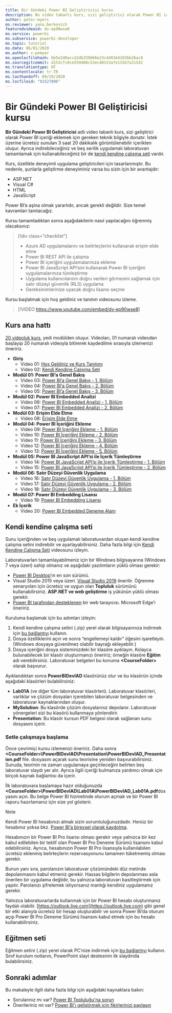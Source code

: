 ```yaml
---
title: Bir Gündeki Power BI Geliştiricisi kursu
description: Bu video tabanlı kurs, sizi geliştirici olarak Power BI içeriği eklemek için gereken teknik bilgiyle donatır.
author: peter-myers
ms.reviewer: yana.berkovich
featuredvideoid: dv-ep90wse8
ms.service: powerbi
ms.subservice: powerbi-developer
ms.topic: tutorial
ms.date: 06/01/2020
ms.author: v-pemyer
ms.openlocfilehash: bb5e2d0accd2db339666e23c449164103bb26ac8
ms.sourcegitcommit: d153cfc0ce559480c53ec48153a7e131b7a31542
ms.translationtype: HT
ms.contentlocale: tr-TR
ms.lasthandoff: 09/29/2020
ms.locfileid: "91527896"
---
```

# <a name="power-bi-developer-in-a-day-course"></a>Bir Gündeki Power BI Geliştiricisi kursu

**Bir Gündeki Power BI Geliştiricisi** adlı video tabanlı kurs, sizi geliştirici olarak Power BI içeriği eklemek için gereken teknik bilgiyle donatır. İstek üzerine ücretsiz sunulan 3 saat 20 dakikalık görüntülenebilir içerikten oluşur. Ayrıca indirebileceğiniz ve beş serilik uygulamalı laboratuvarı tamamlamak için kullanabileceğiniz bir de [kendi kendine çalışma seti](#self-study-kit) vardır.

Kurs, özellikle deneyimli uygulama geliştiricileri için tasarlanmıştır. Bu nedenle, şunlarla geliştirme deneyiminiz varsa bu sizin için bir avantajdır:

- ASP.NET
- Visual C#
- HTML
- JavaScript

Power BI’a aşina olmak yararlıdır, ancak gerekli değildir. Size temel kavramları tanıtacağız.

Kursu tamamladıktan sonra aşağıdakilerin nasıl yapılacağını öğrenmiş olacaksınız:

> [!div class="checklist"]
> - Azure AD uygulamalarını ve belirteçlerini kullanarak erişim elde etme
> - Power BI REST API ile çalışma
> - Power BI içeriğini uygulamalarınıza ekleme
> - Power BI JavaScript API’sini kullanarak Power BI içeriğini uygulamalarınıza tümleştirme
> - Uygulama kullanıcılarının doğru verileri görmesini sağlamak için satır düzeyi güvenlik (RLS) uygulama
> - Gereksinimlerinize uyacak doğru lisansı seçme

Kursu başlatmak için hoş geldiniz ve tanıtım videosunu izleme.

> [!VIDEO https://www.youtube.com/embed/dv-ep90wse8]

## <a name="course-outline"></a>Kurs ana hattı

[20 videoluk kurs](https://www.youtube.com/playlist?list=PL1N57mwBHtN1AGWHnJMhtvJCIG_IlC07D), yedi modülden oluşur. Videoları, 01 numaralı videodan başlayıp 20 numaralı videoyla bitirerek kaydedilme sırasıyla izlemenizi öneririz.

- **Giriş**
  - Video 01: [Hoş Geldiniz ve Kurs Tanıtımı](https://www.youtube.com/watch?v=dv-ep90wse8&list=PL1N57mwBHtN1AGWHnJMhtvJCIG_IlC07D)
  - Video 02: [Kendi Kendine Çalışma Seti](https://www.youtube.com/watch?v=X0P9Mdqx7sY&list=PL1N57mwBHtN1AGWHnJMhtvJCIG_IlC07D)
- **Modül 01: Power BI’a Genel Bakış**
  - Video 03: [Power BI’a Genel Bakış - 1. Bölüm](https://www.youtube.com/watch?v=LD3RlDdRi-0&list=PL1N57mwBHtN1AGWHnJMhtvJCIG_IlC07D)
  - Video 04: [Power BI’a Genel Bakış - 2. Bölüm](https://www.youtube.com/watch?v=jmHXlHI5hn0&list=PL1N57mwBHtN1AGWHnJMhtvJCIG_IlC07D)
  - Video 05: [Power BI’a Genel Bakış - 3. Bölüm](https://www.youtube.com/watch?v=uujSR_7cfL4&list=PL1N57mwBHtN1AGWHnJMhtvJCIG_IlC07D)
- **Modül 02: Power BI Embedded Analizi**
  - Video 06: [Power BI Embedded Analizi - 1. Bölüm](https://www.youtube.com/watch?v=2QBnfUwnuMk&list=PL1N57mwBHtN1AGWHnJMhtvJCIG_IlC07D)
  - Video 07: [Power BI Embedded Analizi - 2. Bölüm](https://www.youtube.com/watch?v=7Jda5x7Qe7Q&list=PL1N57mwBHtN1AGWHnJMhtvJCIG_IlC07D)
- **Modül 03: Erişim Elde Etme**
  - Video 08: [Erişim Elde Etme](https://www.youtube.com/watch?v=3dYCMTsDT3c&list=PL1N57mwBHtN1AGWHnJMhtvJCIG_IlC07D)
- **Modül 04: Power BI İçeriğini Ekleme**
  - Video 09: [Power BI İçeriğini Ekleme - 1. Bölüm](https://www.youtube.com/watch?v=caKS8PQJnyo&list=PL1N57mwBHtN1AGWHnJMhtvJCIG_IlC07D)
  - Video 10: [Power BI İçeriğini Ekleme - 2. Bölüm](https://www.youtube.com/watch?v=XbYt8ZX3q9k&list=PL1N57mwBHtN1AGWHnJMhtvJCIG_IlC07D)
  - Video 11: [Power BI İçeriğini Ekleme - 3. Bölüm](https://www.youtube.com/watch?v=mXmFrHuYVh8&list=PL1N57mwBHtN1AGWHnJMhtvJCIG_IlC07D)
  - Video 12: [Power BI İçeriğini Ekleme - 4. Bölüm](https://www.youtube.com/watch?v=9YNm90K8FhA&list=PL1N57mwBHtN1AGWHnJMhtvJCIG_IlC07D)
  - Video 13: [Power BI İçeriğini Ekleme - 5. Bölüm](https://www.youtube.com/watch?v=hnZ7IWHrMFU&list=PL1N57mwBHtN1AGWHnJMhtvJCIG_IlC07D)
- **Modül 05: Power BI JavaScript API’si ile İçerik Tümleştirme**
  - Video 14: [Power BI JavaScript API’si ile İçerik Tümleştirme - 1. Bölüm](https://www.youtube.com/watch?v=wmeEEHQmQqw&list=PL1N57mwBHtN1AGWHnJMhtvJCIG_IlC07D)
  - Video 15: [Power BI JavaScript API’si ile İçerik Tümleştirme - 2. Bölüm](https://www.youtube.com/watch?v=TSEjZl0dGfM&list=PL1N57mwBHtN1AGWHnJMhtvJCIG_IlC07D)
- **Modül 06: Satır Düzeyi Güvenlik Uygulama**
  - Video 16: [Satır Düzeyi Güvenlik Uygulama - 1. Bölüm](https://www.youtube.com/watch?v=8O4hzGI8FFg&list=PL1N57mwBHtN1AGWHnJMhtvJCIG_IlC07D)
  - Video 17: [Satır Düzeyi Güvenlik Uygulama - 2. Bölüm](https://www.youtube.com/watch?v=8mxg8LtLx4I&list=PL1N57mwBHtN1AGWHnJMhtvJCIG_IlC07D)
  - Video 18: [Satır Düzeyi Güvenlik Uygulama - 3. Bölüm](https://www.youtube.com/watch?v=OdgtbIIM9pk&list=PL1N57mwBHtN1AGWHnJMhtvJCIG_IlC07D)
- **Modül 07: Power BI Embedding Lisansı**
  - Video 19: [Power BI Embedding Lisansı](https://www.youtube.com/watch?v=ipmip6ARnks&list=PL1N57mwBHtN1AGWHnJMhtvJCIG_IlC07D)
- **Ek İçerik**
  - Video 20: [Power BI Embedded Deneme Alanı](https://www.youtube.com/watch?v=U3qeQRwWhRc&list=PL1N57mwBHtN1AGWHnJMhtvJCIG_IlC07D)

## <a name="self-study-kit"></a>Kendi kendine çalışma seti

Sunu içeriğinden ve beş uygulamalı laboratuvardan oluşan kendi kendine çalışma setini indirebilir ve ayarlayabilirsiniz. Daha fazla bilgi için [Kendi Kendine Çalışma Seti](https://www.youtube.com/watch?v=X0P9Mdqx7sY) videosunu izleyin.

Laboratuvarları tamamlayabilmeniz için bir Windows bilgisayarına (Windows 7 veya üzeri) sahip olmanız ve aşağıdaki yazılımların yüklü olması gerekir:

- [Power BI Desktop](../fundamentals/desktop-get-the-desktop.md)’ın en son sürümü.
- Visual Studio 2015 veya üzeri. [Visual Studio 2019](https://visualstudio.microsoft.com/downloads/) önerilir. Öğrenme senaryoları için ücretsiz ve uygun olan **Topluluk** sürümünü kullanabilirsiniz. **ASP.NET ve web geliştirme** iş yükünün yüklü olması gerekir.
- [Power BI tarafından desteklenen](../fundamentals/power-bi-browsers.md) bir web tarayıcısı. Microsoft Edge’i öneririz.

Kuruluma başlamak için bu adımları izleyin:

1. Kendi kendine çalışma setini (.zip) yerel olarak bilgisayarınıza indirmek için [bu bağlantıyı](https://aka.ms/deviad-student) kullanın.
1. Dosya özelliklerini açın ve sonra “engellemeyi kaldır” öğesini işaretleyin. (Windows dosyaya güvenilmez olabilir bayrağı ekleyebilir.)
1. Dosya içeriğini dosya sisteminizdeki bir klasöre ayıklayın. Kolayca bulunabilecek bir klasör oluşturmanızı öneririz; örneğin klasöre **Eğitim** adı verebilirsiniz. Laboratuvar belgeleri bu konuma **&lt;CourseFolder&gt;** olarak başvurur.

Ayıklandıktan sonra **PowerBIDevIAD** klasörünüz olur ve bu klasörün içinde aşağıdaki klasörleri bulabilirsiniz:

- **Lab01A** (ve diğer tüm laboratuvar klasörleri). Laboratuvar klasörleri, varlıklar ve çözüm dosyaları içerebilen laboratuvar belgesinden ve laboratuvar kaynaklarından oluşur.
- **MySolution**: Bu klasörde çözüm dosyalarınız depolanır. Laboratuvar yönergeleri sizi bu klasörü kullanmaya yönlendirir.
- **Presentation**: Bu klasör kursun PDF belgesi olarak sağlanan sunu dosyasını içerir.

### <a name="get-started-with-the-kit"></a>Setle çalışmaya başlama

Önce çevrimiçi kursu izlemenizi öneririz. Daha sonra **&lt;CourseFolder&gt;\PowerBIDevIAD\Presentation\PowerBIDevIAD_Presentation.pdf** file. dosyasını açarak sunu teorisine yeniden başvurabilirsiniz. Sunuda, teorinin ne zaman uygulamaya geçirileceğini belirten beş laboratuvar slaydı yer alır. Ayrıca ilgili içeriği bulmanıza yardımcı olmak için birçok kaynak bağlantısı da içerir.

İlk laboratuvara başlamaya hazır olduğunuzda **&lt;CourseFolder&gt;\PowerBIDevIAD\Lab01A\PowerBIDevIAD_Lab01A.pdf**dosyasını açın. Bu belge Power BI hizmetinde oturum açmak ve bir Power BI raporu hazırlamanız için size yol gösterir.

> [!NOTE]
> Kendi Power BI hesabınızı almak sizin sorumluluğunuzdadır. Henüz bir hesabınız yoksa bkz. [Power BI’a bireysel olarak kaydolma](../fundamentals/service-self-service-signup-for-power-bi.md).
>
> Hesabınızın bir Power BI Pro lisansı olması gerekir veya yalnızca bir kez kabul edilebilen bir teklif olan Power BI Pro Deneme Sürümü lisansını kabul edebilirsiniz. Ayrıca, hesabınızın Power BI Pro lisansıyla kullanılabilen ücretsiz eklenmiş belirteçlerin rezervasyonunu tamamen tüketmemiş olması gerekir.
>
> Bunun yanı sıra, parolanızın laboratuvar çözümündeki düz metinde depolanmasını kabul etmeniz gerekir. Hassas bilgilerin depolanması asla önerilen bir uygulama değildir, bu yalnızca laboratuvarı basitleştirmek için yapılır. Parolanızı şifrelemek istiyorsanız mantığı kendiniz uygulamanız gerekir.
>
> Yalnızca laboratuvarlarda kullanmak için bir Power BI hesabı oluşturmanız faydalı olabilir. [https://outlook.live.com](https://outlook.live.com) gibi genel bir etki alanıyla ücretsiz bir hesap oluşturabilir ve sonra Power BI’da oturum açıp Power BI Pro Deneme Sürümü lisansını kabul etmek için bu hesabı kullanabilirsiniz.

## <a name="instructor-kit"></a>Eğitmen seti

Eğitmen setini (.zip) yerel olarak PC’nize indirmek için [bu bağlantıyı](https://aka.ms/deviad-instructor) kullanın. Sınıf kurulum notlarını, PowerPoint slayt destesinin ilk slaydında bulabilirsiniz.

## <a name="next-steps"></a>Sonraki adımlar

Bu makaleyle ilgili daha fazla bilgi için aşağıdaki kaynaklara bakın:

- Sorularınız mı var? [Power BI Topluluğu'na sorun](https://community.powerbi.com/)
- Önerileriniz mi var? [Power BI'ı geliştirmek için fikirlerinizi paylaşın](https://ideas.powerbi.com/)